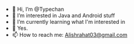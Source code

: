 - 👋 Hi, I’m @Typechan
- 👀 I’m interested in Java and Android stuff
- 🌱 I’m currently learning what I'm interested in
- 💞️ Yes.
- 📫 How to reach me: Alishrahat03@gmail.com

<!---
Typechan/Typechan is a ✨ special ✨ repository because its `README.md` (this file) appears on your GitHub profile.
You can click the Preview link to take a look at your changes.
--->

